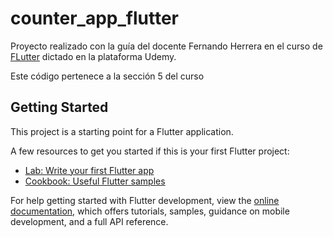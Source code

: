 # counter_app_flutter

Proyecto realizado con la guía del docente Fernando Herrera en el curso de [FLutter](https://www.udemy.com/share/101XBm3@kLu-CIVbLN6bavUQTYxkvMGJSRBRI9obSORIOB7_yVLqsQON26ApP-iGUtfsREMx8Q==/) dictado en la plataforma Udemy.

Este código pertenece a la sección 5 del curso

## Getting Started

This project is a starting point for a Flutter application.

A few resources to get you started if this is your first Flutter project:

- [Lab: Write your first Flutter app](https://docs.flutter.dev/get-started/codelab)
- [Cookbook: Useful Flutter samples](https://docs.flutter.dev/cookbook)

For help getting started with Flutter development, view the
[online documentation](https://docs.flutter.dev/), which offers tutorials,
samples, guidance on mobile development, and a full API reference.
